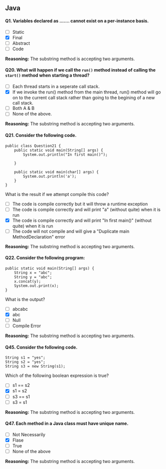 ## Java

#### Q1. Variables declared as ....... cannot exist on a per-instance basis.

- [ ] Static
- [x] Final
- [ ] Abstract
- [ ] Code

**Reasoning:** The substring method is accepting two arguments.

#### Q20. What will happen if we call the `run()` method instead of calling the `start()` method when starting a thread?

- [ ] Each thread starts in a seperate call stack.
- [x] If we invoke the run() method  from the main thread, run() method will go on to the current call stack rather than going to the begining of a new call stack.
- [ ] Both A & B
- [ ] None of the above.

**Reasoning:** The substring method is accepting two arguments.

#### Q21. Consider the following code.
```
public class Question21 {
    public static void main(String[] args) {
        System.out.println("In first main()");

    }

    public static void main(char[] args) {
        System.out.println('a');
    }
}
```  

What is the result if we attempt compile this code?

- [ ] The code is compile correctly but it will throw a runtime exception
- [ ] The code is compile correctly and will print "a" (without quite) when it is run
- [x] The code is compile correctly and will print "In first main()" (without quite) when it is run
- [ ] The code will not compile and will give a "Duplicate main MethodDeclaration" error

**Reasoning:** The substring method is accepting two arguments.

#### Q22. Consider the following program:
```
public static void main(String[] args) {
    String x = "abc";
    String y = "abc";
    x.concat(y);
    System.out.print(x);
}
```  

What is the output?

- [ ] abcabc
- [x] abc
- [ ] Null
- [ ] Compile Error

**Reasoning:** The substring method is accepting two arguments.

#### Q45. Consider the following code.
`String s1 = "yes";`    
`String s2 = "yes";`    
`String s3 = new String(s1);`   

Which of the following boolean expression is true?

- [ ] s1 == s2
- [x] s1 = s2
- [ ] s3 == s1
- [ ] s3 = s1

**Reasoning:** The substring method is accepting two arguments.

#### Q47. Each method in a Java class must have unique name.

- [ ] Not Necessarily
- [x] Flase
- [ ] True
- [ ] None of the above

**Reasoning:** The substring method is accepting two arguments.